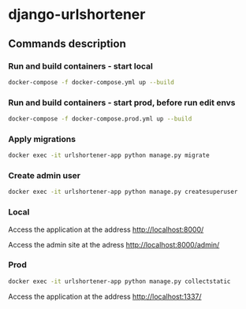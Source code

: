 # django-urlshortener

## Commands description 

### Run and build containers - start local
```sh
docker-compose -f docker-compose.yml up --build
```

### Run and build containers - start prod, before run edit envs
```sh
docker-compose -f docker-compose.prod.yml up --build
```

### Apply migrations
```sh
docker exec -it urlshortener-app python manage.py migrate
```

### Create admin user
```sh
docker exec -it urlshortener-app python manage.py createsuperuser
```

### Local

Access the application at the address [http://localhost:8000/](http://localhost:8000/)

Access the admin site at the adress [http://localhost:8000/admin/](http://localhost:8000/admin/)


### Prod
```sh
docker exec -it urlshortener-app python manage.py collectstatic
```
Access the application at the address [http://localhost:1337/](http://localhost:1337/)